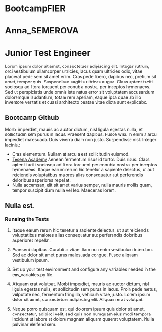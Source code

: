# BootcampFIER



# Anna_SEMEROVA
# Junior Test Engineer

Lorem ipsum dolor sit amet, consectetuer adipiscing elit. Integer rutrum, orci vestibulum ullamcorper ultricies, lacus quam ultricies odio, vitae placerat pede sem sit amet enim. Cras pede libero, dapibus nec, pretium sit amet, tempor quis. Suspendisse sagittis ultrices augue. Class aptent taciti sociosqu ad litora torquent per conubia nostra, per inceptos hymenaeos. Sed ut perspiciatis unde omnis iste natus error sit voluptatem accusantium doloremque laudantium, totam rem aperiam, eaque ipsa quae ab illo inventore veritatis et quasi architecto beatae vitae dicta sunt explicabo. 

## Bootcamp Github

Morbi imperdiet, mauris ac auctor dictum, nisl ligula egestas nulla, et sollicitudin sem purus in lacus. Praesent dapibus. Fusce wisi. In enim a arcu imperdiet malesuada. Duis viverra diam non justo. Suspendisse nisl. Integer lacinia.:

- Cras elementum. Nullam at arcu a est sollicitudin euismod. 
-  [Tesena Academy](https://academy.tesena.com/) Aenean fermentum risus id tortor. Duis risus. Class aptent taciti sociosqu ad litora torquent per conubia nostra, per inceptos hymenaeos. Itaque earum rerum hic tenetur a sapiente delectus, ut aut reiciendis voluptatibus maiores alias consequatur aut perferendis doloribus asperiores repellat.
- Nulla accumsan, elit sit amet varius semper, nulla mauris mollis quam, tempor suscipit diam nulla vel leo. Maecenas lorem.

## Nulla est.

### Running the Tests

1. Itaque earum rerum hic tenetur a sapiente delectus, ut aut reiciendis voluptatibus maiores alias consequatur aut perferendis doloribus asperiores repellat.

2. Praesent dapibus. Curabitur vitae diam non enim vestibulum interdum. Sed ac dolor sit amet purus malesuada congue. Fusce aliquam vestibulum ipsum.

3. Set up your test environment and configure any variables needed in the env_variables.py file.

4. Aliquam erat volutpat. Morbi imperdiet, mauris ac auctor dictum, nisl ligula egestas nulla, et sollicitudin sem purus in lacus. Proin pede metus, vulputate nec, fermentum fringilla, vehicula vitae, justo. Lorem ipsum dolor sit amet, consectetuer adipiscing elit. Aliquam erat volutpat.

5. Neque porro quisquam est, qui dolorem ipsum quia dolor sit amet, consectetur, adipisci velit, sed quia non numquam eius modi tempora incidunt ut labore et dolore magnam aliquam quaerat voluptatem. Nulla pulvinar eleifend sem.

